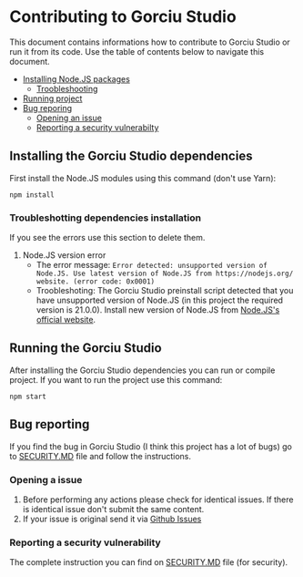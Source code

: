 # Contributing to Gorciu Studio

This document contains informations how to contribute to Gorciu Studio or run it from its code. Use the table of contents below to navigate this document.

* [Installing Node.JS packages](#installing-the-gorciu-studio-dependencies)
    * [Troobleshooting](#troubleshotting-dependencies-installation)
* [Running project](#running-the-gorciu-studio)
* [Bug reporing](#bug-reporting)
    * [Opening an issue](#opening-a-issue)
    * [Reporting a security vulnerabilty](#reporting-a-security-vulnerability)

## Installing the Gorciu Studio dependencies

First install the Node.JS modules using this command (don't use Yarn):

```npm install```

### Troubleshotting dependencies installation

If you see the errors use this section to delete them.

1. Node.JS version error
    - The error message: `Error detected: unsupported version of Node.JS. Use latest version of Node.JS from https://nodejs.org/ website. (error code: 0x0001)`
    - Troobleshoting: The Gorciu Studio preinstall script detected that you have unsupported version of Node.JS (in this project the required version is 21.0.0). Install new version of Node.JS from [Node.JS's official website](https://nodejs.org/).

## Running the Gorciu Studio

After installing the Gorciu Studio dependencies you can run or compile project. If you want to run the project use this command:

```npm start```

## Bug reporting

If you find the bug in Gorciu Studio (I think this project has a lot of bugs) go to [SECURITY.MD](https://github.com/gorciu-official/studio/blob/main/SECURITY.MD) file and follow the instructions.

### Opening a issue

1. Before performing any actions please check for identical issues. If there is identical issue don't submit the same content.
2. If your issue is original send it via [Github Issues](https://github.com/gorciu-official/studio/issues)

### Reporting a security vulnerability

The complete instruction you can find on [SECURITY.MD](https://github.com/gorciu-official/studio/blob/main/SECURITY.MD) file (for security).